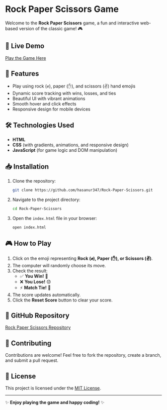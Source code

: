 # Rock Paper Scissors Game

Welcome to the **Rock Paper Scissors** game, a fun and interactive web-based version of the classic game! 🎮

## 🚀 Live Demo
[Play the Game Here](https://therockpaper.netlify.app/)

## 🎯 Features

- Play using rock (✊), paper (✋), and scissors (✌️) hand emojis
- Dynamic score tracking with wins, losses, and ties
- Beautiful UI with vibrant animations
- Smooth hover and click effects
- Responsive design for mobile devices

## 🛠️ Technologies Used

- **HTML**
- **CSS** (with gradients, animations, and responsive design)
- **JavaScript** (for game logic and DOM manipulation)

## 📥 Installation

1. Clone the repository:

   ```bash
   git clone https://github.com/hasanur347/Rock-Paper-Scissors.git
   ```

2. Navigate to the project directory:

   ```bash
   cd Rock-Paper-Scissors
   ```

3. Open the `index.html` file in your browser:

   ```bash
   open index.html
   ```

## 🎮 How to Play

1. Click on the emoji representing **Rock (✊), Paper (✋), or Scissors (✌️)**.
2. The computer will randomly choose its move.
3. Check the result:
   - ✅ **You Win!** 🎉
   - ❌ **You Lose!** 😞
   - ⚡ **Match Tie!** 🤝
4. The score updates automatically.
5. Click the **Reset Score** button to clear your score.

## 🔗 GitHub Repository

[Rock Paper Scissors Repository](https://github.com/hasanur347/Rock-Paper-Scissors)

## 🤝 Contributing

Contributions are welcome! Feel free to fork the repository, create a branch, and submit a pull request.

## 📄 License

This project is licensed under the [MIT License](LICENSE).

---

✨ **Enjoy playing the game and happy coding!** ✨
